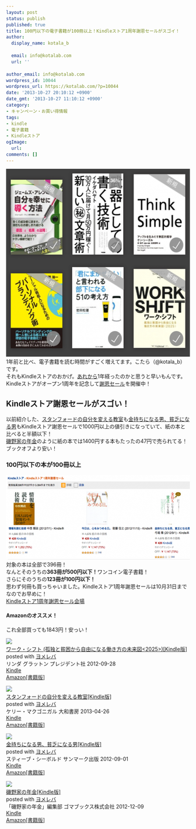 ```yaml
---
layout: post
status: publish
published: true
title: 100円以下の電子書籍が100冊以上！Kindleストア1周年謝恩セールがスゴイ！
author:
  display_name: kotala_b

  email: info@kotalab.com
  url: ''

author_email: info@kotalab.com
wordpress_id: 10044
wordpress_url: https://kotalab.com/?p=10044
date: '2013-10-27 20:10:12 +0900'
date_gmt: '2013-10-27 11:10:12 +0900'
category:
- キャンペーン・お買い得情報
tags:
- kindle
- 電子書籍
- Kindleストア
ogImage:
  url:
comments: []
---
```

<p><img src="/wp-content/uploads/kindlestore-first-anniversary_131027_02-546x513.png" alt="kindlestore-first-anniversary_131027_02" width="546" height="513" class="alignnone size-large wp-image-10052" /><br />
1年前と比べ、電子書籍を読む時間がすごく増えてます。こたら（@kotala_b）です。<br />
それもKindleストアのおかげ。<a href="/kindlestore-open" target="_blank">あれから</a>1年経ったのかと思うと早いもんです。<br />
Kindleストアがオープン1周年を記念して<a target="_blank" href="https://www.amazon.co.jp/b/?_encoding=UTF8&camp=247&creative=7399&linkCode=ur2&node=2788212051&pf_rd_i=2275256051&pf_rd_m=AN1VRQENFRJN5&pf_rd_p=150103769&pf_rd_r=1GX6HXC5SBAQGRN2GAQE&pf_rd_s=center-2&pf_rd_t=101&tag=same-22">謝恩セール</a><img src="https://ir-jp.amazon-adsystem.com/e/ir?t=same-22&l=ur2&o=9" width="1" height="1" border="0" alt="" style="border:none !important; margin:0px !important;" />を開催中！<br />
</p>
<!--more-->
<h2>Kindleストア謝恩セールがスゴい！</h2>
<p>以前紹介した、<a href="/positive-observation" title="意思力は感染する！尊敬する人、見習いたい人を積極的に観察する" target="_blank">スタンフォードの自分を変える教室</a>も<a href="/books-how-rich-people-think" title="金持ちになるための3つの考え方" target="_blank">金持ちになる男、貧乏になる男</a>もKindleストア謝恩セールで1000円以上の値引きになっていて、紙の本と比べると半額以下！<br />
<a href="https://www.amazon.co.jp/exec/obidos/asin/B00AXWMFVM/same-22/" rel="nofollow" target="_blank">磯野家の年金</a>のように紙の本では1400円する本もたったの47円で売られてる！ブックオフより安い！</p>
<h3>100円以下の本が100冊以上</h3>
<p><img src="/wp-content/uploads/kindlestore-first-anniversary_131027_01-546x231.png" alt="kindlestore-first-anniversary_131027_01" width="546" height="231" class="alignnone size-large wp-image-10049" /><br />
対象の本は全部で396冊！<br />
なんとそのうちの<strong>363冊が500円以下！</strong>ワンコイン電子書籍！<br />
さらにそのうちの<strong>123冊が100円以下！</strong><br />
思わず何冊も買っちゃいました。Kindleストア1周年謝恩セールは10月31日までなのでお早めに！<br />
<a target="_blank" href="https://www.amazon.co.jp/b/?_encoding=UTF8&camp=247&creative=7399&linkCode=ur2&node=2788212051&pf_rd_i=2275256051&pf_rd_m=AN1VRQENFRJN5&pf_rd_p=150103769&pf_rd_r=1GX6HXC5SBAQGRN2GAQE&pf_rd_s=center-2&pf_rd_t=101&tag=same-22">Kindleストア1周年謝恩セール会場</a><img src="https://ir-jp.amazon-adsystem.com/e/ir?t=same-22&l=ur2&o=9" width="1" height="1" border="0" alt="" style="border:none !important; margin:0px !important;" /></p>
<h4 class="aam">Amazonのオススメ！</h4>
<p>これ全部買っても1843円！安っい！</p>
<div class="booklink-box">
<div class="booklink-image"><a href="https://www.amazon.co.jp/exec/obidos/asin/B009DFJE9Q/same-22/" rel="nofollow" target="_blank"><img src="https://images-fe.ssl-images-amazon.com/images/I/41AvcbzqzDL._SL160_.jpg" style="border: none;" /></a></div>
<div class="booklink-info">
<div class="booklink-name"><a href="https://www.amazon.co.jp/exec/obidos/asin/B009DFJE9Q/same-22/" rel="nofollow" target="_blank">ワーク・シフト (孤独と貧困から自由になる働き方の未来図<2025>)[Kindle版]</a>
<div class="booklink-powered-date">posted with <a href="https://yomereba.com" rel="nofollow" target="_blank">ヨメレバ</a></div>
</div>
<div class="booklink-detail">リンダ グラットン プレジデント社 2012-09-28    </div>
<div class="booklink-link2">
<div class="shoplinkkindle"><a href="https://www.amazon.co.jp/exec/obidos/ASIN/B009DFJE9Q/same-22/" rel="nofollow" target="_blank" >Kindle</a></div>
<div class="shoplinkamazon"><a href="https://www.amazon.co.jp/exec/obidos/ASIN/4833420163/same-22/" rel="nofollow" target="_blank" title="アマゾン" >Amazon[書籍版]</a></div>
</p></div>
</div>
<div class="booklink-footer"></div>
</div>
<div class="booklink-box">
<div class="booklink-image"><a href="https://www.amazon.co.jp/exec/obidos/asin/B00CHWLZ5S/same-22/" rel="nofollow" target="_blank"><img src="https://images-fe.ssl-images-amazon.com/images/I/51oPf-4nHJL._SL160_.jpg" style="border: none;" /></a></div>
<div class="booklink-info">
<div class="booklink-name"><a href="https://www.amazon.co.jp/exec/obidos/asin/B00CHWLZ5S/same-22/" rel="nofollow" target="_blank">スタンフォードの自分を変える教室[Kindle版]</a>
<div class="booklink-powered-date">posted with <a href="https://yomereba.com" rel="nofollow" target="_blank">ヨメレバ</a></div>
</div>
<div class="booklink-detail">ケリー・マクゴニガル 大和書房 2013-04-26    </div>
<div class="booklink-link2">
<div class="shoplinkkindle"><a href="https://www.amazon.co.jp/exec/obidos/ASIN/B00CHWLZ5S/same-22/" rel="nofollow" target="_blank" >Kindle</a></div>
<div class="shoplinkamazon"><a href="https://www.amazon.co.jp/exec/obidos/ASIN/4479793631/same-22/" rel="nofollow" target="_blank" title="アマゾン" >Amazon[書籍版]</a></div>
</p></div>
</div>
<div class="booklink-footer"></div>
</div>
<div class="booklink-box">
<div class="booklink-image"><a href="https://www.amazon.co.jp/exec/obidos/asin/B0095SR3SA/same-22/" rel="nofollow" target="_blank"><img src="https://images-fe.ssl-images-amazon.com/images/I/41bUtIdwouL._SL160_.jpg" style="border: none;" /></a></div>
<div class="booklink-info">
<div class="booklink-name"><a href="https://www.amazon.co.jp/exec/obidos/asin/B0095SR3SA/same-22/" rel="nofollow" target="_blank">金持ちになる男、貧乏になる男[Kindle版]</a>
<div class="booklink-powered-date">posted with <a href="https://yomereba.com" rel="nofollow" target="_blank">ヨメレバ</a></div>
</div>
<div class="booklink-detail">スティーブ・シーボルド サンマーク出版 2012-09-01    </div>
<div class="booklink-link2">
<div class="shoplinkkindle"><a href="https://www.amazon.co.jp/exec/obidos/ASIN/B0095SR3SA/same-22/" rel="nofollow" target="_blank" >Kindle</a></div>
<div class="shoplinkamazon"><a href="https://www.amazon.co.jp/exec/obidos/ASIN/4763132105/same-22/" rel="nofollow" target="_blank" title="アマゾン" >Amazon[書籍版]</a></div>
</p></div>
</div>
<div class="booklink-footer"></div>
</div>
<div class="booklink-box">
<div class="booklink-image"><a href="https://www.amazon.co.jp/exec/obidos/asin/B00AXWMFVM/same-22/" rel="nofollow" target="_blank"><img src="https://images-fe.ssl-images-amazon.com/images/I/51Z3I7b3WsL._SL160_.jpg" style="border: none;" /></a></div>
<div class="booklink-info">
<div class="booklink-name"><a href="https://www.amazon.co.jp/exec/obidos/asin/B00AXWMFVM/same-22/" rel="nofollow" target="_blank">磯野家の年金[Kindle版]</a>
<div class="booklink-powered-date">posted with <a href="https://yomereba.com" rel="nofollow" target="_blank">ヨメレバ</a></div>
</div>
<div class="booklink-detail">「磯野家の年金」編集部 ゴマブックス株式会社 2012-12-09    </div>
<div class="booklink-link2">
<div class="shoplinkkindle"><a href="https://www.amazon.co.jp/exec/obidos/ASIN/B00AXWMFVM/same-22/" rel="nofollow" target="_blank" >Kindle</a></div>
<div class="shoplinkamazon"><a href="https://www.amazon.co.jp/exec/obidos/ASIN/4777115682/same-22/" rel="nofollow" target="_blank" title="アマゾン" >Amazon[書籍版]</a></div>
</p></div>
</div>
<div class="booklink-footer"></div>
</div>
